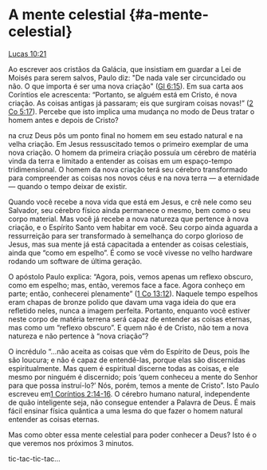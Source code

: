 # **A mente celestial** {#a-mente-celestial}

[Lucas 10:21](http://bibliaonline.com.br/acf/lc/10/21)

Ao escrever aos cristãos da Galácia, que insistiam em guardar a Lei de Moisés para serem salvos, Paulo diz: &quot;De nada vale ser circuncidado ou não. O que importa é ser uma nova criação&quot; ([Gl 6:15](http://bibliaonline.com.br/acf/gl/6/15)). Em sua carta aos Coríntios ele acrescenta: “Portanto, se alguém está em Cristo, é nova criação. As coisas antigas já passaram; eis que surgiram coisas novas!” ([2 Co 5:17](http://bibliaonline.com.br/acf/2co/5/17)). Percebe que isto implica uma mudança no modo de Deus tratar o homem antes e depois de Cristo?

na cruz Deus pôs um ponto final no homem em seu estado natural e na velha criação. Em Jesus ressuscitado temos o primeiro exemplar de uma nova criação. O homem da primeira criação possuía um cérebro de matéria vinda da terra e limitado a entender as coisas em um espaço-tempo tridimensional. O homem da nova criação terá seu cérebro transformado para compreender as coisas nos novos céus e na nova terra — a eternidade — quando o tempo deixar de existir.

Quando você recebe a nova vida que está em Jesus, e crê nele como seu Salvador, seu cérebro físico ainda permanece o mesmo, bem como o seu corpo material. Mas você já recebe a nova natureza que pertence à nova criação, e o Espírito Santo vem habitar em você. Seu corpo ainda aguarda a ressurreição para ser transformado à semelhança do corpo glorioso de Jesus, mas sua mente já está capacitada a entender as coisas celestiais, ainda que “como em espelho”. É como se você vivesse no velho hardware rodando um software de última geração.

O apóstolo Paulo explica: “Agora, pois, vemos apenas um reflexo obscuro, como em espelho; mas, então, veremos face a face. Agora conheço em parte; então, conhecerei plenamente” ([1 Co 13:12](http://bibliaonline.com.br/acf/1co/13/12)). Naquele tempo espelhos eram chapas de bronze polido que davam uma vaga ideia do que era refletido neles, nunca a imagem perfeita. Portanto, enquanto você estiver neste corpo de matéria terrena será capaz de entender as coisas eternas, mas como um “reflexo obscuro”. E quem não é de Cristo, não tem a nova natureza e não pertence à “nova criação”?

O incrédulo “...não aceita as coisas que vêm do Espírito de Deus, pois lhe são loucura; e não é capaz de entendê-las, porque elas são discernidas espiritualmente. Mas quem é espiritual discerne todas as coisas, e ele mesmo por ninguém é discernido; pois ‘quem conheceu a mente do Senhor para que possa instruí-lo?’ Nós, porém, temos a mente de Cristo”. Isto Paulo escreveu em[1 Coríntios 2:14-16](http://bibliaonline.com.br/acf/1co/2/14-16). O cérebro humano natural, independente de quão inteligente seja, não consegue entender a Palavra de Deus. É mais fácil ensinar física quântica a uma lesma do que fazer o homem natural entender as coisas eternas.

Mas como obter essa mente celestial para poder conhecer a Deus? Isto é o que veremos nos próximos 3 minutos.

tic-tac-tic-tac...